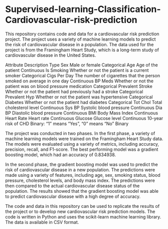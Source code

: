 # Supervised-learning-Classification-Cardiovascular-risk-prediction
This repository contains code and data for a cardiovascular risk prediction project. The project uses a variety of machine learning models to predict the risk of cardiovascular disease in a population. The data used for the project is from the Framingham Heart Study, which is a long-term study of cardiovascular disease in the United States.


Attribute	Description	Type
Sex	Male or female	Categorical
Age	Age of the patient	Continuous
Is Smoking	Whether or not the patient is a current smoker	Categorical
Cigs Per Day	The number of cigarettes that the person smoked on average in one day	Continuous
BP Meds	Whether or not the patient was on blood pressure medication	Categorical
Prevalent Stroke	Whether or not the patient had previously had a stroke	Categorical
Prevalent Hyp	Whether or not the patient was hypertensive	Categorical
Diabetes	Whether or not the patient had diabetes	Categorical
Tot Chol	Total cholesterol level	Continuous
Sys BP	Systolic blood pressure	Continuous
Dia BP	Diastolic blood pressure	Continuous
BMI	Body Mass Index	Continuous
Heart Rate	Heart rate	Continuous
Glucose	Glucose level	Continuous
10-year risk of CHD	Binary: “1” means “Yes”, “0” means “No”	Binary


The project was conducted in two phases. In the first phase, a variety of machine learning models were trained on the Framingham Heart Study data. The models were evaluated using a variety of metrics, including accuracy, precision, recall, and F1-score. The best performing model was a gradient boosting model, which had an accuracy of 0.834938.

In the second phase, the gradient boosting model was used to predict the risk of cardiovascular disease in a new population. The predictions were made using a variety of features, including age, sex, smoking status, blood pressure, cholesterol levels, and body mass index. The predictions were then compared to the actual cardiovascular disease status of the population. The results showed that the gradient boosting model was able to predict cardiovascular disease with a high degree of accuracy.

The code and data in this repository can be used to replicate the results of the project or to develop new cardiovascular risk prediction models. The code is written in Python and uses the scikit-learn machine learning library. The data is available in CSV format.
